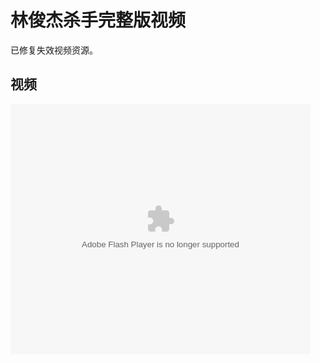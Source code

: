 # 林俊杰杀手完整版视频

已修复失效视频资源。

<!-- more -->

## 视频

<embed src="http://player.ku6.com/refer/TarXBiq-u0GAekM9/v.swf" quality="high" width="480" height="400" align="middle" allowscriptaccess="always" allowfullscreen="true" type="application/x-shockwave-flash">


